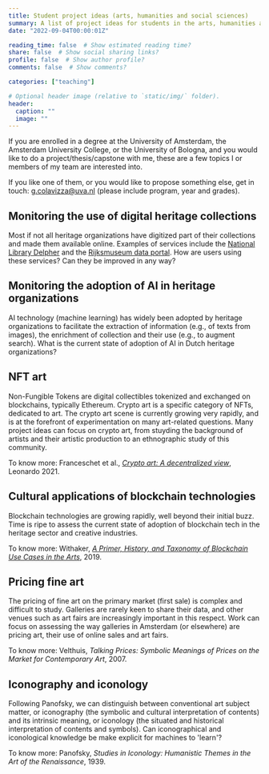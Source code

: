 ```yaml
---
title: Student project ideas (arts, humanities and social sciences)
summary: A list of project ideas for students in the arts, humanities and social sciences.
date: "2022-09-04T00:00:01Z"

reading_time: false  # Show estimated reading time?
share: false  # Show social sharing links?
profile: false  # Show author profile?
comments: false  # Show comments?

categories: ["teaching"]

# Optional header image (relative to `static/img/` folder).
header:
  caption: ""
  image: ""
---
```


If you are enrolled in a degree at the University of Amsterdam, the Amsterdam University College, or the University of Bologna, and you would like to do a project/thesis/capstone with me, these are a few topics I or members of my team are interested into. 

If you like one of them, or you would like to propose something else, get in touch: <g.colavizza@uva.nl> (please include program, year and grades). 

## Monitoring the use of digital heritage collections

Most if not all heritage organizations have digitized part of their collections and made them available online. Examples of services include the [National Library Delpher](https://www.delpher.nl) and the [Rijksmuseum data portal](https://www.rijksmuseum.nl/en/data). How are users using these services? Can they be improved in any way?

## Monitoring the adoption of AI in heritage organizations

AI technology (machine learning) has widely been adopted by heritage organizations to facilitate the extraction of information (e.g., of texts from images), the enrichment of collection and their use (e.g., to augment search). What is the current state of adoption of AI in Dutch heritage organizations?

## NFT art

Non-Fungible Tokens are digital collectibles tokenized and exchanged on blockchains, typically Ethereum. Crypto art is a specific category of NFTs, dedicated to art. The crypto art scene is currently growing very rapidly, and is at the forefront of experimentation on many art-related questions. Many project ideas can focus on crypto art, from stuyding the background of artists and their artistic production to an ethnographic study of this community.

To know more: Franceschet et al., *[Crypto art: A decentralized view](https://arxiv.org/abs/1906.03263)*, Leonardo 2021.

## Cultural applications of blockchain technologies

Blockchain technologies are growing rapidly, well beyond their initial buzz. Time is ripe to assess the current state of adoption of blockchain tech in the heritage sector and creative industries.

To know more: Withaker, *[A Primer, History, and Taxonomy of Blockchain Use Cases in the Arts](https://artivate.org/artivate/article/view/94)*, 2019.

## Pricing fine art

The pricing of fine art on the primary market (first sale) is complex and difficult to study. Galleries are rarely keen to share their data, and other venues such as art fairs are increasingly important in this respect. Work can focus on assessing the way galleries in Amsterdam (or elsewhere) are pricing art, their use of online sales and art fairs.

To know more: Velthuis, *Talking Prices: Symbolic Meanings of Prices on the Market for Contemporary Art*, 2007.

## Iconography and iconology

Following Panofsky, we can distinguish between conventional art subject matter, or iconography (the symbolic and cultural interpretation of contents) and its intrinsic meaning, or iconology (the situated and historical interpretation of contents and symbols). Can iconographical and iconological knowledge be make explicit for machines to 'learn'?

To know more: Panofsky, *Studies in Iconology: Humanistic Themes in the Art of the Renaissance*, 1939.






